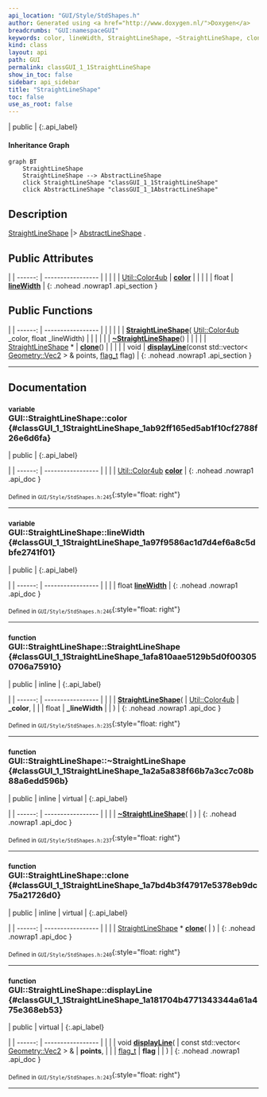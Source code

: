 ```yaml
---
api_location: "GUI/Style/StdShapes.h"
author: Generated using <a href="http://www.doxygen.nl/">Doxygen</a>
breadcrumbs: "GUI:namespaceGUI"
keywords: color, lineWidth, StraightLineShape, ~StraightLineShape, clone, displayLine
kind: class
layout: api
path: GUI
permalink: classGUI_1_1StraightLineShape
show_in_toc: false
sidebar: api_sidebar
title: "StraightLineShape"
toc: false
use_as_root: false
---
```


| public |
{:.api_label}

#### Inheritance Graph

```mermaid
graph BT
	StraightLineShape
	StraightLineShape --> AbstractLineShape
	click StraightLineShape "classGUI_1_1StraightLineShape"
	click AbstractLineShape "classGUI_1_1AbstractLineShape"
```

## Description

[StraightLineShape](classGUI_1_1StraightLineShape) |> [AbstractLineShape](classGUI_1_1AbstractLineShape) .



## Public Attributes

|
| ------: | ----------------- |
|  | |
| [Util::Color4ub](classUtil_1_1Color4ub) | **[color](#classGUI_1_1StraightLineShape_1ab92ff165ed5ab1f10cf2788f26e6d6fa)**  |
|  | |
| float | **[lineWidth](#classGUI_1_1StraightLineShape_1a97f9586ac1d7d4ef6a8c5dbfe2741f01)**  |
{: .nohead .nowrap1 .api_section }


## Public Functions

|
| ------: | ----------------- |
|  | |
|  | **[StraightLineShape](#classGUI_1_1StraightLineShape_1afa810aae5129b5d0f003050706a75910)**( [Util::Color4ub](classUtil_1_1Color4ub)  _color, float _lineWidth) |
|  | |
|  | **[~StraightLineShape](#classGUI_1_1StraightLineShape_1a2a5a838f66b7a3cc7c08b88a6edd596b)**() |
|  | |
| [StraightLineShape](classGUI_1_1StraightLineShape) * | **[clone](#classGUI_1_1StraightLineShape_1a7bd4b3f47917e5378eb9dc75a21726d0)**() |
|  | |
| void | **[displayLine](#classGUI_1_1StraightLineShape_1a181704b4771343344a61a475e368eb53)**(const std::vector< [Geometry::Vec2](namespaceGeometry#namespaceGeometry_1aa9c56320691770d4bc53916868f15e6d) > & points,  [flag_t](classGUI_1_1AbstractShape#classGUI_1_1AbstractShape_1a30ae7217ac48efbb16cf6053706fead5)  flag) |
{: .nohead .nowrap1 .api_section }


-------------------------------------------------------------------

## Documentation

### <small>variable</small><br/> GUI::StraightLineShape::color {#classGUI_1_1StraightLineShape_1ab92ff165ed5ab1f10cf2788f26e6d6fa}

| public |
{:.api_label}

|
| ------: | ----------------- |
|  |
| [Util::Color4ub](classUtil_1_1Color4ub) **[color](#classGUI_1_1StraightLineShape_1ab92ff165ed5ab1f10cf2788f26e6d6fa)**  |
{: .nohead .nowrap1 .api_doc }





<sub>Defined in `GUI/Style/StdShapes.h:245`</sub>{:style="float: right"}

-------------------------------------------------------------------

### <small>variable</small><br/> GUI::StraightLineShape::lineWidth {#classGUI_1_1StraightLineShape_1a97f9586ac1d7d4ef6a8c5dbfe2741f01}

| public |
{:.api_label}

|
| ------: | ----------------- |
|  |
| float **[lineWidth](#classGUI_1_1StraightLineShape_1a97f9586ac1d7d4ef6a8c5dbfe2741f01)**  |
{: .nohead .nowrap1 .api_doc }





<sub>Defined in `GUI/Style/StdShapes.h:246`</sub>{:style="float: right"}

-------------------------------------------------------------------

### <small>function</small><br/> GUI::StraightLineShape::StraightLineShape {#classGUI_1_1StraightLineShape_1afa810aae5129b5d0f003050706a75910}

| public | inline |
{:.api_label}

|
| ------: | ----------------- |
|  |
|  **[StraightLineShape](#classGUI_1_1StraightLineShape_1afa810aae5129b5d0f003050706a75910)**( |  [Util::Color4ub](classUtil_1_1Color4ub)  | **_color**, |
| | float | **_lineWidth** |
|   ) |
{: .nohead .nowrap1 .api_doc }





<sub>Defined in `GUI/Style/StdShapes.h:235`</sub>{:style="float: right"}

-------------------------------------------------------------------

### <small>function</small><br/> GUI::StraightLineShape::~StraightLineShape {#classGUI_1_1StraightLineShape_1a2a5a838f66b7a3cc7c08b88a6edd596b}

| public | inline | virtual |
{:.api_label}

|
| ------: | ----------------- |
|  |
|  **[~StraightLineShape](#classGUI_1_1StraightLineShape_1a2a5a838f66b7a3cc7c08b88a6edd596b)**( |  ) |
{: .nohead .nowrap1 .api_doc }





<sub>Defined in `GUI/Style/StdShapes.h:237`</sub>{:style="float: right"}

-------------------------------------------------------------------

### <small>function</small><br/> GUI::StraightLineShape::clone {#classGUI_1_1StraightLineShape_1a7bd4b3f47917e5378eb9dc75a21726d0}

| public | inline | virtual |
{:.api_label}

|
| ------: | ----------------- |
|  |
| [StraightLineShape](classGUI_1_1StraightLineShape) * **[clone](#classGUI_1_1StraightLineShape_1a7bd4b3f47917e5378eb9dc75a21726d0)**( |  ) |
{: .nohead .nowrap1 .api_doc }





<sub>Defined in `GUI/Style/StdShapes.h:240`</sub>{:style="float: right"}

-------------------------------------------------------------------

### <small>function</small><br/> GUI::StraightLineShape::displayLine {#classGUI_1_1StraightLineShape_1a181704b4771343344a61a475e368eb53}

| public | virtual |
{:.api_label}

|
| ------: | ----------------- |
|  |
| void **[displayLine](#classGUI_1_1StraightLineShape_1a181704b4771343344a61a475e368eb53)**( | const std::vector< [Geometry::Vec2](namespaceGeometry#namespaceGeometry_1aa9c56320691770d4bc53916868f15e6d) > & | **points**, |
| |  [flag_t](classGUI_1_1AbstractShape#classGUI_1_1AbstractShape_1a30ae7217ac48efbb16cf6053706fead5)  | **flag** |
|   ) |
{: .nohead .nowrap1 .api_doc }





<sub>Defined in `GUI/Style/StdShapes.h:243`</sub>{:style="float: right"}

-------------------------------------------------------------------

